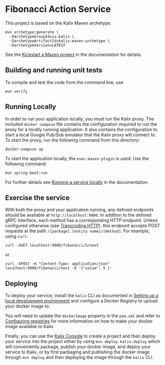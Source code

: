 # Fibonacci Action Service

This project is based on the Kalix Maven archetype.

```shell
mvn archetype:generate \
  -DarchetypeGroupId=io.kalix \
  -DarchetypeArtifactId=kalix-maven-archetype \
  -DarchetypeVersion=LATEST
```

See the [Kickstart a Maven project](https://docs.kalix.io/java/kickstart.html) in the documentation for details.

## Building and running unit tests

To compile and test the code from the command line, use

```shell
mvn verify
```

## Running Locally

In order to run your application locally, you must run the Kalix proxy. The included `docker compose` file contains the configuration required to run the proxy for a locally running application.
It also contains the configuration to start a local Google Pub/Sub emulator that the Kalix proxy will connect to.
To start the proxy, run the following command from this directory:

```shell
docker-compose up
```

To start the application locally, the `exec-maven-plugin` is used. Use the following command:

```shell
mvn spring-boot:run
```

For further details see [Running a service locally](https://docs.kalix.io/developing/running-service-locally.html) in the documentation.

## Exercise the service

With both the proxy and your application running, any defined endpoints should be available at `http://localhost:9000`. In addition to the defined gRPC interface, each method has a corresponding HTTP endpoint. Unless configured otherwise (see [Transcoding HTTP](https://docs.kalix.io/java/writing-grpc-descriptors-protobuf.html#_transcoding_http)), this endpoint accepts POST requests at the path `/[package].[entity name]/[method]`. For example, using `curl`:


```shell 
curl -XGET localhost:9000/fibonacci/5/next
```

or

```shell
curl -XPOST -H "Content-Type: application/json" localhost:9000/fibonacci/next -d '{"value": 5 }'
```

## Deploying

To deploy your service, install the `kalix` CLI as documented in
[Setting up a local development environment](https://docs.kalix.io/setting-up/)
and configure a Docker Registry to upload your docker image to.

You will need to update the `dockerImage` property in the `pom.xml` and refer to
[Configuring registries](https://docs.kalix.io/projects/container-registries.html)
for more information on how to make your docker image available to Kalix.

Finally, you can use the [Kalix Console](https://console.kalix.io)
to create a project and then deploy your service into the project either by using `mvn deploy kalix:deploy` which
will conveniently package, publish your docker image, and deploy your service to Kalix, or by first packaging and
publishing the docker image through `mvn deploy` and then deploying the image
through the `kalix` CLI.
